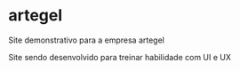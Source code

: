 # artegel
Site demonstrativo para a empresa artegel

Site sendo desenvolvido para treinar habilidade com UI e UX
